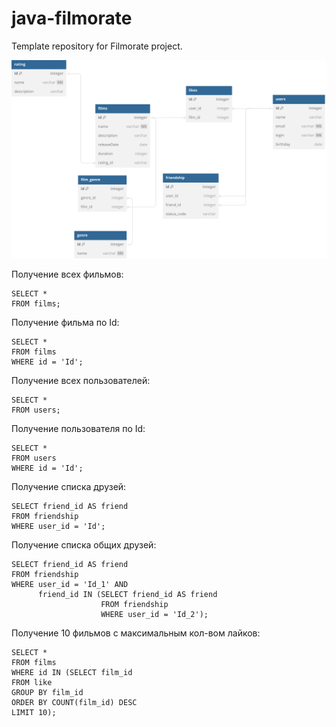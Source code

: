 # java-filmorate
Template repository for Filmorate project.


![DB Schema.](/filmorate.svg)


Получение всех фильмов:

```
SELECT *
FROM films;
```

Получение фильма по Id:

```
SELECT *
FROM films
WHERE id = 'Id';
```

Получение всех пользователей:

```
SELECT *
FROM users;
```

Получение пользователя по Id:

```
SELECT *
FROM users
WHERE id = 'Id';
```

Получение списка друзей:

```
SELECT friend_id AS friend
FROM friendship
WHERE user_id = 'Id';
```

Получение списка общих друзей:

```
SELECT friend_id AS friend
FROM friendship
WHERE user_id = 'Id_1' AND
      friend_id IN (SELECT friend_id AS friend
                    FROM friendship
                    WHERE user_id = 'Id_2');
```

Получение 10 фильмов с максимальным кол-вом лайков:

```
SELECT *
FROM films
WHERE id IN (SELECT film_id
FROM like
GROUP BY film_id
ORDER BY COUNT(film_id) DESC
LIMIT 10);
```
